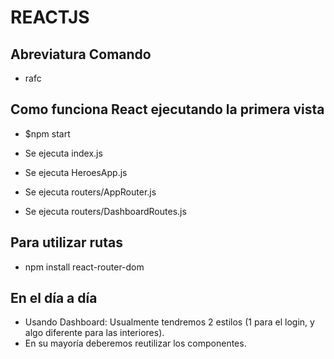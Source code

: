 # REACTJS

## Abreviatura Comando

- rafc

## Como funciona React ejecutando la primera vista

- $npm start

- Se ejecuta index.js
- Se ejecuta HeroesApp.js
- Se ejecuta routers/AppRouter.js
- Se ejecuta routers/DashboardRoutes.js

## Para utilizar rutas

- npm install react-router-dom

## En el día a día

- Usando Dashboard: Usualmente tendremos 2 estilos (1 para el login, y algo diferente para las interiores).
- En su mayoría deberemos reutilizar los componentes.

